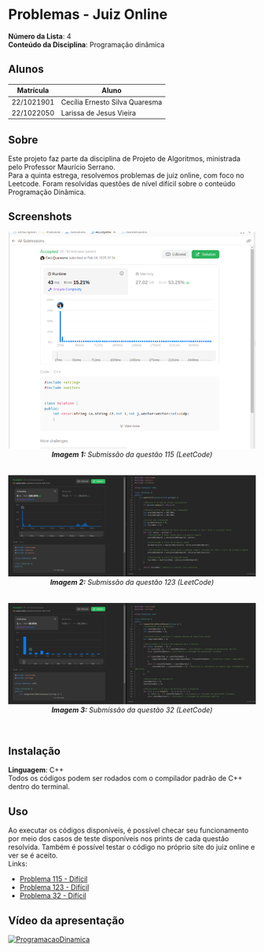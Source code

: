 
# Problemas - Juiz Online

**Número da Lista**: 4<br>
**Conteúdo da Disciplina**: Programação dinâmica<br>

## Alunos
|Matrícula | Aluno |
| -- | -- |
| 22/1021901  |  Cecília Ernesto Silva Quaresma |
| 22/1022050  |  Larissa de Jesus Vieira |

## Sobre 
Este projeto faz parte da disciplina de Projeto de Algoritmos, ministrada pelo Professor Maurício Serrano.<br> Para a quinta estrega, resolvemos problemas de juiz online, com foco no Leetcode. Foram resolvidas questões de nível difícil sobre o conteúdo Programação Dinâmica. 

## Screenshots
<center><img src="https://github.com/projeto-de-algoritmos-2024/PD_ProblemasJuizOnline/blob/master/distinctSub/ACdist.png?raw=true" alt="submissao_distincSubseq" width="800"/></center>
<center><i><b>Imagem 1:</b> Submissão da questão 115 (LeetCode)</i></center>
<br></br>
<center><img src="https://github.com/projeto-de-algoritmos-2024/PD_ProblemasJuizOnline/blob/master/bestTimeToBuySellStock/123submissao.png?raw=true" alt="submissao_bestTimeToBuyAndSellStock" width="800"/></center>
<center><i><b>Imagem 2:</b> Submissão da questão 123 (LeetCode)</i></center>
<br></br>
<center><img src="https://github.com/projeto-de-algoritmos-2024/PD_ProblemasJuizOnline/blob/master/longestValidParentheses/32submissao.png?raw=true" alt="submissao_longestValidParentheses" width="800"/></center>
<center><i><b>Imagem 3:</b> Submissão da questão 32 (LeetCode)</i></center>
<br></br>

## Instalação 
**Linguagem**: C++<br>
Todos os códigos podem ser rodados com o compilador padrão de C++ dentro do terminal.

## Uso 
Ao executar os códigos disponíveis, é possível checar seu funcionamento por meio dos casos de teste disponíveis nos prints de cada questão resolvida. Também é possível testar o código no próprio site do juiz online e ver se é aceito.<br>Links:
* [Problema 115 - Difícil](https://leetcode.com/problems/distinct-subsequences/description/)
* [Problema 123 - Difícil](https://leetcode.com/problems/best-time-to-buy-and-sell-stock-iii/description/)
* [Problema 32 - Difícil](https://leetcode.com/problems/longest-valid-parentheses/description/)

## Vídeo da apresentação
[![ProgramacaoDinamica](https://img.youtube.com/vi/-PL1FTX9CkU/0.jpg)](https://www.youtube.com/watch?v=-PL1FTX9CkU)




